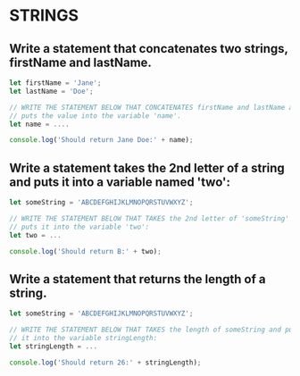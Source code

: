 # STRINGS

## Write a statement that concatenates two strings, firstName and lastName.
```javascript
let firstName = 'Jane';
let lastName = 'Doe';

// WRITE THE STATEMENT BELOW THAT CONCATENATES firstName and lastName and 
// puts the value into the variable 'name'.
let name = ....

console.log('Should return Jane Doe:' + name);
```

## Write a statement takes the 2nd letter of a string and puts it into a variable named 'two':
```javascript
let someString = 'ABCDEFGHIJKLMNOPQRSTUVWXYZ';

// WRITE THE STATEMENT BELOW THAT TAKES the 2nd letter of 'someString' and
// puts it into the variable 'two':
let two = ...

console.log('Should return B:' + two);
```

## Write a statement that returns the length of a string.
```javascript
let someString = 'ABCDEFGHIJKLMNOPQRSTUVWXYZ';

// WRITE THE STATEMENT BELOW THAT TAKES the length of someString and puts
// it into the variable stringLength:
let stringLength = ...

console.log('Should return 26:' + stringLength);
```
